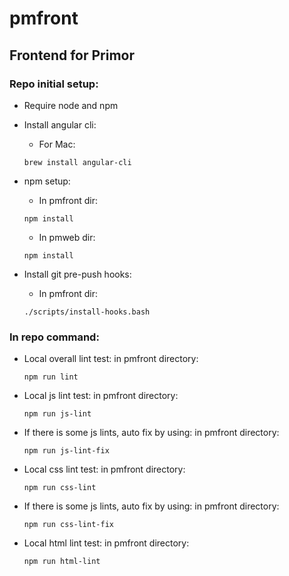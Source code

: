 # pmfront
Frontend for Primor
---------

### Repo initial setup:

* Require node and npm

* Install angular cli:
	+ For Mac:
	```
	brew install angular-cli
	```

* npm setup:
	+ In pmfront dir:
	```
	npm install
	```

	+ In pmweb dir:
	```
	npm install
	```

* Install git pre-push hooks:
	+ In pmfront dir:
	```
	./scripts/install-hooks.bash
	```

### In repo command:

* Local overall lint test:
   in pmfront directory:
	```
	npm run lint
	```

* Local js lint test:
   in pmfront directory:
	```
	npm run js-lint
	```

* If there is some js lints, auto fix by using:
   in pmfront directory:
	```
	npm run js-lint-fix
	```

* Local css lint test:
   in pmfront directory:
	```
	npm run css-lint
	```

* If there is some js lints, auto fix by using:
   in pmfront directory:
	```
	npm run css-lint-fix
	```

* Local html lint test:
   in pmfront directory:
	```
	npm run html-lint
	```
